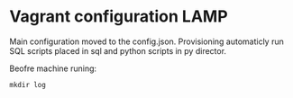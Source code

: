 Vagrant configuration LAMP
==========================

Main configuration moved to the config.json. Provisioning automaticly run SQL scripts placed 
in sql and python scripts in py director. 

Beofre machine runing:

    mkdir log 
